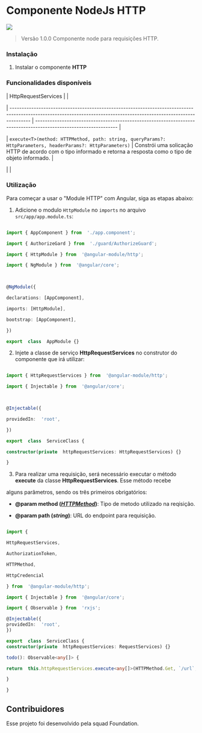 
# Componente NodeJs HTTP

  

<p  align="left">  <img  src="http://img.shields.io/static/v1?label=STATUS&message=FINALIZADO&color=orange&style=for-the-badge"/>  </p>

  

> Versão 1.0.0 Componente node para requisições HTTP.

  

### Instalação
1. Instalar o componente **HTTP**

### Funcionalidades disponíveis

  

| HttpRequestServices | |

| -------------------------------------------------------------------------------------------------------------------------------------------------------------------- | ---------------------------------------------------------------------------------------------------------------- |

| `execute<T>(method: HTTPMethod, path: string, queryParams?: HttpParameters, headerParams?: HttpParameters)` | Constrói uma solicação HTTP de acordo com o tipo informado e retorna a resposta como o tipo de objeto informado. |

| |

  

### Utilização

  

Para começar a usar o "Module HTTP" com Angular, siga as etapas abaixo:

  

1. Adicione o modulo `HttpModule` no `imports` no arquivo `src/app/app.module.ts`:

  

```typescript

import { AppComponent } from  './app.component';

import { AuthorizeGard } from  './guard/AuthorizeGuard';

import { HttpModule } from  '@angular-module/http';

import { NgModule } from  '@angular/core';

  

@NgModule({

declarations: [AppComponent],

imports: [HttpModule],

bootstrap: [AppComponent],

})

export  class  AppModule {}

```

  

2. Injete a classe de serviço **HttpRequestServices** no construtor do componente que irá utilizar:

  

```typescript

import { HttpRequestServices } from  '@angular-module/http';

import { Injectable } from  '@angular/core';

  

@Injectable({

providedIn:  'root',

})

export  class  ServiceClass {

constructor(private  httpRequestServices: HttpRequestServices) {}

}

```

  

3. Para realizar uma requisição, será necessário executar o método **execute** da classe **HttpRequestServices**. Esse método recebe

alguns parâmetros, sendo os três primeiros obrigatórios:

  

- **@param method (_[HTTPMethod]()_)**: Tipo de metodo utilizado na reqisição.

 - **@param path (_string_)**: URL do endpoint para requisição.


```typescript

import {

HttpRequestServices,

AuthorizationToken,

HTTPMethod,

HttpCredencial

} from  '@angular-module/http';

import { Injectable } from  '@angular/core';

import { Observable } from  'rxjs';

@Injectable({
providedIn:  'root',
})

export  class  ServiceClass {
constructor(private  httpRequestServices: RequestServices) {}

todo(): Observable<any[]> {

return  this.httpRequestServices.execute<any[]>(HTTPMethod.Get, `/url`,);

}

}

```

  

## Contribuidores

  

Esse projeto foi desenvolvido pela squad Foundation.
